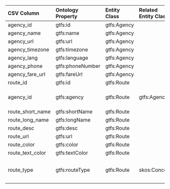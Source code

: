| CSV Column | Ontology Property | Entity Class | Related Entity Class | Subject Generation | Join Condition | Datatype | Function Name | Function Output |
| :--- | :--- | :--- | :--- | :--- | :--- | :--- | :--- | :--- |
| agency_id | gtfs:id | gtfs:Agency | | http://transport.linkeddata.es/madrid/agency/{agency_id} | | xsd:string | | |
| agency_name | gtfs:name | gtfs:Agency | | | | foaf:name | | |
| agency_url | gtfs:url | gtfs:Agency | | | | foaf:page | | |
| agency_timezone | gtfs:timezone | gtfs:Agency | | | | xsd:string | | |
| agency_lang | gtfs:language | gtfs:Agency | | | | xsd:string | | |
| agency_phone | gtfs:phoneNumber | gtfs:Agency | | | | foaf:phone | | |
| agency_fare_url | gtfs:fareUrl | gtfs:Agency | | | | foaf:page | | |
| route_id | gtfs:id | gtfs:Route | | http://transport.linkeddata.es/madrid/route/{route_id} | | xsd:string | | |
| agency_id | gtfs:agency | gtfs:Route | gtfs:Agency | | `routes.csv`.`agency_id` == `agency.csv`.`agency_id` | | | |
| route_short_name | gtfs:shortName | gtfs:Route | | | | xsd:string | | |
| route_long_name | gtfs:longName | gtfs:Route | | | | xsd:string | | |
| route_desc | gtfs:desc | gtfs:Route | | | | xsd:string | | |
| route_url | gtfs:url | gtfs:Route | | | | foaf:page | | |
| route_color | gtfs:color | gtfs:Route | | | | xsd:string | | |
| route_text_color | gtfs:textColor | gtfs:Route | | | | xsd:string | | |
| route_type | gtfs:routeType | gtfs:Route | skos:Concept | | | | `map_route_type` | `http://transport.linkeddata.es/kos/route-type/{output}` where output can be: `tram`, `subway`, `rail`, `bus`, `ferry`, `cable-tram`, `aerial-lift`, `funicular`, `trolleybus`, `monorail` |
